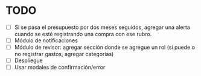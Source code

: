 # TODO

- [ ] Si se pasa el presupuesto por dos meses seguidos, agregar una alerta cuando se esté registrando una compra con ese rubro.
- [ ] Módulo de notificaciones
- [ ] Módulo de revisor: agregar sección donde se agregue un rol (si puede o no registrar gastos, agregar categorías)
- [ ] Despliegue
- [ ] Usar modales de confirmación/error